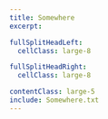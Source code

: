 ```yaml
---
title: Somewhere
excerpt:

fullSplitHeadLeft:
  cellClass: large-8

fullSplitHeadRight:
  cellClass: large-8

contentClass: large-5
include: Somewhere.txt
---
```

